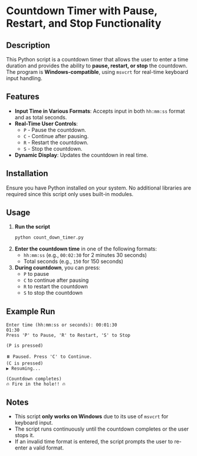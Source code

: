 # Countdown Timer with Pause, Restart, and Stop Functionality

## Description
This Python script is a countdown timer that allows the user to enter a time duration and provides the ability to **pause, restart, or stop** the countdown. The program is **Windows-compatible**, using `msvcrt` for real-time keyboard input handling.

## Features
- **Input Time in Various Formats**: Accepts input in both `hh:mm:ss` format and as total seconds.
- **Real-Time User Controls**:
  - `P` - Pause the countdown.
  - `C` - Continue after pausing.
  - `R` - Restart the countdown.
  - `S` - Stop the countdown.
- **Dynamic Display**: Updates the countdown in real time.

## Installation
Ensure you have Python installed on your system. No additional libraries are required since this script only uses built-in modules.

## Usage
1. **Run the script**
   ```sh
   python count_down_timer.py
   ```
2. **Enter the countdown time** in one of the following formats:
   - `hh:mm:ss` (e.g., `00:02:30` for 2 minutes 30 seconds)
   - Total seconds (e.g., `150` for 150 seconds)
3. **During countdown**, you can press:
   - `P` to pause
   - `C` to continue after pausing
   - `R` to restart the countdown
   - `S` to stop the countdown

## Example Run
```
Enter time (hh:mm:ss or seconds): 00:01:30
01:30
Press 'P' to Pause, 'R' to Restart, 'S' to Stop

(P is pressed)

⏸️ Paused. Press 'C' to Continue.
(C is pressed)
▶️ Resuming...

(Countdown completes)
🔥 Fire in the hole!! 🔥
```

## Notes
- This script **only works on Windows** due to its use of `msvcrt` for keyboard input.
- The script runs continuously until the countdown completes or the user stops it.
- If an invalid time format is entered, the script prompts the user to re-enter a valid format.



